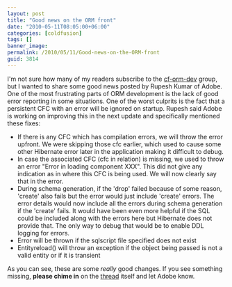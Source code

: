 ```yaml
---
layout: post
title: "Good news on the ORM front"
date: "2010-05-11T08:05:00+06:00"
categories: [coldfusion]
tags: []
banner_image: 
permalink: /2010/05/11/Good-news-on-the-ORM-front
guid: 3814
---
```


I'm not sure how many of my readers subscribe to the <a href="http://groups.google.com/group/cf-orm-dev">cf-orm-dev</a> group, but I wanted to share some good news posted by Rupesh Kumar of Adobe. One of the most frustrating parts of ORM development is the lack of good error reporting in some situations. One of the worst culprits is the fact that a persistent CFC with an error will be ignored on startup. Rupesh said Adobe is working on improving this in the next update and specifically mentioned these fixes:

<ul>
<li>If there is any CFC which has compilation errors, we will throw the error upfront. We were skipping those cfc earlier, which used to cause some other Hibernate error later in the application making it difficult to debug. 
<li>In case the associated CFC (cfc in relation) is missing, we used to throw an error "Error in loading component XXX". This did not give any indication as in where this CFC is being used. We will now clearly say that in the error. 
<li>During schema generation, if the 'drop' failed because of some reason, 'create' also fails but the error would just include 'create' errors. The error details would now include all the errors during schema generation if the 'create' fails. It would have been even more helpful if the SQL could be included along with the errors here but Hibernate does not provide that. The only way to debug that would be to enable DDL logging for errors. 
<li>Error will be thrown if the sqlscript file specified does not exist 
<li>Entityreload() will throw an exception if the object being passed is not a valid entity or if it is transient 
</ul>

As you can see, these are some <i>really</i> good changes. If you see something missing, <b>please chime in</b> on the <a href="http://groups.google.com/group/cf-orm-dev/browse_thread/thread/374aa0cd977e18c5">thread</a> itself and let Adobe know.